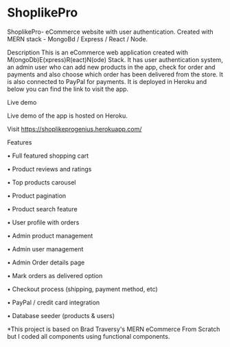 # ShoplikePro
ShoplikePro- eCommerce website with user authentication. Created with MERN stack - MongoBd / Express / React / Node.

Description
This is an eCommerce web application created with M(ongoDb)E(xpress)R(eact)N(ode) Stack. It has user authentication system, an admin user who can add new products in the app, check for order and payments and also choose which order has been delivered from the store. It is also connected to PayPal for payments. It is deployed in Heroku and below you can find the link to visit the app.

Live demo

Live demo of the app is hosted on Heroku.

Visit https://shoplikeprogenius.herokuapp.com/

Features

•	Full featured shopping cart

•	Product reviews and ratings

•	Top products carousel

•	Product pagination

•	Product search feature

•	User profile with orders

•	Admin product management

•	Admin user management

•	Admin Order details page

•	Mark orders as delivered option

•	Checkout process (shipping, payment method, etc)

•	PayPal / credit card integration

•	Database seeder (products & users)


*This project is based on Brad Traversy's MERN eCommerce From Scratch  but I coded all components using functional components.
